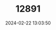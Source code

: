 ---
title: "12891"
category: "Maxomys alticola"
draft: false
date: 2024-02-22 13:03:50
languages:
  English: ["Mountain Spiny Rat", "Bornean Mountain Maxomys"]
---